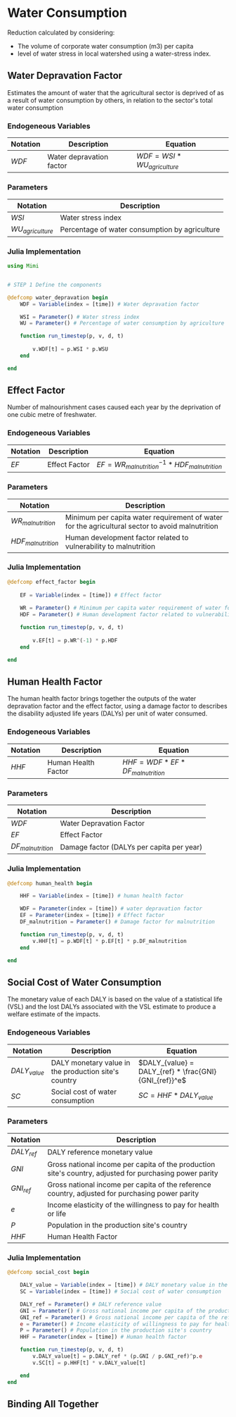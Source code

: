 # Water Consumption 

Reduction calculated by considering:
- The volume of corporate water consumption (m3) per capita
- level of water stress in local watershed using a water-stress index.


## Water Depravation Factor

Estimates the amount of water that the agricultural sector is deprived of as a result of water consumption by others, in relation to the sector's total water consumption

### Endogeneous Variables

| Notation      | Description | Equation | 
| ----------- | ----------- |----------- |
| $WDF$  | Water depravation factor |  $WDF = WSI * WU_{agriculture}$ |


### Parameters
| Notation      | Description |  
| ----------- | ----------- |
| $WSI$  | Water stress index | 
| $WU_{agriculture}$  | Percentage of water consumption by agriculture | 

### Julia Implementation

```julia
using Mimi


# STEP 1 Define the components 

@defcomp water_depravation begin 
    WDF = Variable(index = [time]) # Water depravation factor 

    WSI = Parameter() # Water stress index 
    WU = Parameter() # Percentage of water consumption by agriculture

    function run_timestep(p, v, d, t)
        
        v.WDF[t] = p.WSI * p.WSU
    end

end 
```

## Effect Factor 

Number of malnourishment cases caused each year by the deprivation of one cubic metre of freshwater.


### Endogeneous Variables

| Notation      | Description | Equation | 
| ----------- | ----------- |----------- |
| $EF$  | Effect Factor |  $EF = WR_{malnutrition}^{-1}*HDF_{malnutrition}$ |


### Parameters
| Notation      | Description |  
| ----------- | ----------- |
| $WR_{malnutrition}$  | Minimum per capita water requirement of water for the agricultural sector to avoid malnutrition | 
| $HDF_{malnutrition}$  | Human development factor related to vulnerability to malnutrition | 

### Julia Implementation

```julia
@defcomp effect_factor begin
    
    EF = Variable(index = [time]) # Effect factor 
    
    WR = Parameter() # Minimum per capita water requirement of water for the agricultural sector to avoid malnutrition
    HDF = Parameter() # Human development factor related to vulnerability to malnutrition

    function run_timestep(p, v, d, t)
        
        v.EF[t] = p.WR^(-1) * p.HDF
    end

end
```

## Human Health Factor

The human health factor brings together the outputs of the water depravation factor and the effect factor, using a damage factor to describes the disability adjusted life years (DALYs) per unit of water consumed. 



### Endogeneous Variables

| Notation      | Description | Equation | 
| ----------- | ----------- |----------- |
| $HHF$  | Human Health Factor |  $HHF = WDF * EF * DF_{malnutrition}$ |


### Parameters
| Notation      | Description |  
| ----------- | ----------- |
| $WDF$  | Water Depravation Factor | 
| $EF$  | Effect Factor | 
| $DF_{malnutrition}$  | Damage factor (DALYs per capita per year)| 

### Julia Implementation

```julia
@defcomp human_health begin 

    HHF = Variable(index = [time]) # human health factor

    WDF = Parameter(index = [time]) # water depravation factor
    EF = Parameter(index = [time]) # Effect factor
    DF_malnutrition = Parameter() # Damage factor for malnutrition

    function run_timestep(p, v, d, t)
        v.HHF[t] = p.WDF[t] * p.EF[t] * p.DF_malnutrition
    end

end
```

## Social Cost of Water Consumption

The monetary value of each DALY is based on the value of a statistical life (VSL) and the lost DALYs associated with the VSL estimate to produce a welfare estimate of the impacts.

### Endogeneous Variables

| Notation      | Description | Equation | 
| ----------- | ----------- |----------- |
| $DALY_{value}$  | DALY monetary value in the production site's country |  $DALY_{value} = DALY_{ref} * \frac{GNI}{GNI_{ref}}^e$ 
| $SC$  | Social cost of water consumption |  $SC = HHF * DALY_{value}$ 


### Parameters
| Notation      | Description |  
| ----------- | ----------- |
| $DALY_{ref}$  | DALY reference monetary value | 
| $GNI$  | Gross national income per capita of the production site's country, adjusted for purchasing power parity | 
| $GNI_{ref}$  | Gross national income per capita of the reference country, adjusted for purchasing power parity | 
| $e$  | Income elasticity of the willingness to pay for health or life | 
| $P$  | Population in the production site's country | 
| $HHF$  |  Human Health Factor | 

### Julia Implementation

```julia
@defcomp social_cost begin 

    DALY_value = Variable(index = [time]) # DALY monetary value in the production site's country 
    SC = Variable(index = [time]) # Social cost of water consumption

    DALY_ref = Parameter() # DALY reference value
    GNI = Parameter() # Gross national income per capita of the production site's country, adjusted for purchasing power parity
    GNI_ref = Parameter() # Gross national income per capita of the reference country
    e = Parameter() # Income elasticity of willingness to pay for health or life
    P = Parameter() # Population in the production site's country 
    HHF = Parameter(index = [time]) # Human health factor

    function run_timestep(p, v, d, t)
        v.DALY_value[t] = p.DALY_ref * (p.GNI / p.GNI_ref)^p.e
        v.SC[t] = p.HHF[t] * v.DALY_value[t]

    end
end 
```

## Binding All Together


